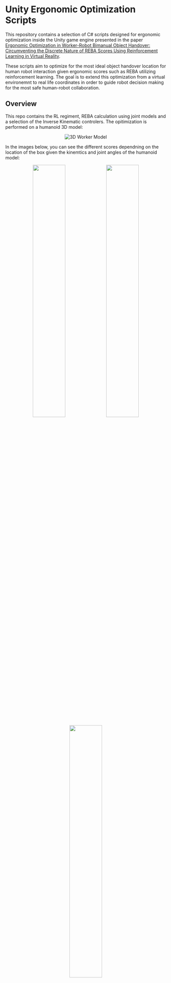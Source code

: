 
# Unity Ergonomic Optimization Scripts

This repository contains a selection of C# scripts designed for ergonomic optimization inside the Unity game engine presented in the paper [Ergonomic Optimization in Worker-Robot Bimanual
Object Handover: Circumventing the Discrete Nature of REBA Scores Using Reinforcement Learning in Virtual Reality](https://arxiv.org/abs/2403.12149). 

These scripts aim to optimize for the most ideal object handover location for human robot interaction given ergonomic scores such as REBA utilizing reinforcement learning. The goal is to extend this optimization from a virtual environemnt to real life coordinates in order to guide robot decision making for the most safe human-robot collaboration.
## Overview
This repo contains the RL regiment, REBA calculation using joint models and a selection of the Inverse Kinematic controlers.
The opitimization is performed on a humanoid 3D model:

<p align="center">
  <img src="/Humanoid_Model.png "3D" alt="3D Worker Model" title="3D Worker Model"/>
</p>

In the images below, you can see the different scores dependning on the location of the box given the kinemtics and joint angles of the humanoid model:

<p align="center">
  <img src="./Score4.png"  width="45%"/>
  <img src="./Score7.png"  width="45%"/>
  <img src="./Score5.png"  width="45%"/>
</p>

After the ergonomic optimizaiton is complete and the most ideal score has been achieved, the framework saves the relative position into a csv file. From there, this relative position can be used as a reference for the robot to be able to conduct safe object handovers. 
The advantage of the RL approach and a virtual simulation is that the optimizaiton can be personalized to the worker, task and object since the user can provide the framework the necassary assets. From there the code will be able to optimize dynamically given it's new restraints. 
## Video Demonstration

To give you a better understanding of the scripts' functionality and their impact on ergonomic optimization, we have prepared a video demonstration. This video showcases the inner workings and the practical application of the scripts in a Unity project.

[View the Video Demonstration](https://youtu.be/cczKqe4NbuI)



## Code and Models Availability

All code and models featured in the video and this repository are available upon request. If you're interested in exploring these resources further or integrating them into your own projects, please don't hesitate to reach out.

## Requesting Access

To request access to the code, models, or if you have any questions, please contact us.

## Contact Information

- **Email:** [manipers71@gmail.com](mailto:your.email@example.com)

